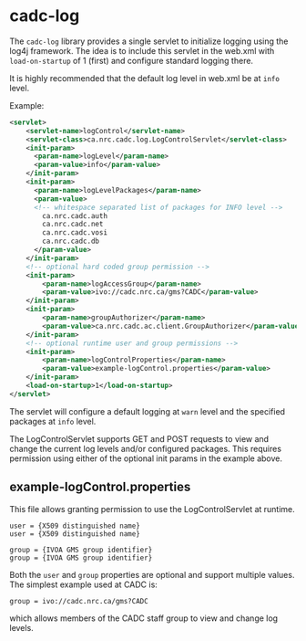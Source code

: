 # cadc-log

The `cadc-log` library provides a single servlet to initialize logging using
the log4j framework. The idea is to include this servlet in the web.xml with
`load-on-startup` of 1 (first) and configure standard logging there.

It is highly recommended that the default log level in web.xml be at `info` level.

Example:
```xml
<servlet>
    <servlet-name>logControl</servlet-name>
    <servlet-class>ca.nrc.cadc.log.LogControlServlet</servlet-class>
    <init-param>
      <param-name>logLevel</param-name>
      <param-value>info</param-value>
    </init-param>
    <init-param>
      <param-name>logLevelPackages</param-name>
      <param-value>
      <!-- whitespace separated list of packages for INFO level -->
        ca.nrc.cadc.auth
        ca.nrc.cadc.net
        ca.nrc.cadc.vosi
        ca.nrc.cadc.db
      </param-value>
    </init-param>
    <!-- optional hard coded group permission -->
    <init-param>
        <param-name>logAccessGroup</param-name>
        <param-value>ivo://cadc.nrc.ca/gms?CADC</param-value>
    </init-param>
    <init-param>
        <param-name>groupAuthorizer</param-name>
        <param-value>ca.nrc.cadc.ac.client.GroupAuthorizer</param-value>
    </init-param>
    <!-- optional runtime user and group permissions -->
    <init-param>
        <param-name>logControlProperties</param-name>
        <param-value>example-logControl.properties</param-value>
    </init-param>
    <load-on-startup>1</load-on-startup>
</servlet>
```
The servlet will configure a default logging at `warn` level and the specified packages at
`info` level.

The LogControlServlet supports GET and POST requests to view and change the current log levels and/or
configured packages. This requires permission using either of the optional init params in the example
above. 

## example-logControl.properties

This file allows granting permission to use the LogControlServlet at runtime.
```properties
user = {X509 distinguished name}
user = {X509 distinguished name}

group = {IVOA GMS group identifier}
group = {IVOA GMS group identifier}
```
Both the `user` and `group` properties are optional and support multiple values. The simplest example 
used at CADC is:
```properties
group = ivo://cadc.nrc.ca/gms?CADC
```
which allows members of the CADC staff group to view and change log levels.
